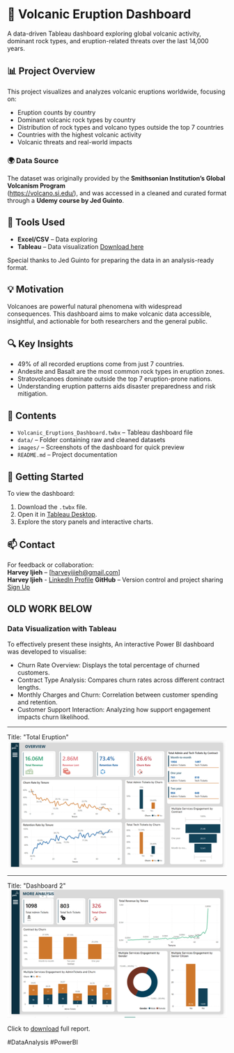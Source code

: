# 🌋 Volcanic Eruption Dashboard

A data-driven Tableau dashboard exploring global volcanic activity, dominant rock types, and eruption-related threats over the last 14,000 years.

## 📊 Project Overview

This project visualizes and analyzes volcanic eruptions worldwide, focusing on:
- Eruption counts by country
- Dominant volcanic rock types by country
- Distribution of rock types and volcano types outside the top 7 countries
- Countries with the highest volcanic activity
- Volcanic threats and real-world impacts

### 🌍 Data Source

The dataset was originally provided by the **Smithsonian Institution’s Global Volcanism Program**  
(https://volcano.si.edu/), and was accessed in a cleaned and curated format through a **Udemy course by Jed Guinto**.

## 📌 Tools Used
- **Excel/CSV** – Data exploring 
- **Tableau** – Data visualization [Download here](https://www.tableau.com/products/public/download)

Special thanks to Jed Guinto for preparing the data in an analysis-ready format.

## 💡 Motivation

Volcanoes are powerful natural phenomena with widespread consequences. This dashboard aims to make volcanic data accessible, insightful, and actionable for both researchers and the general public.

## 🔍 Key Insights

- 49% of all recorded eruptions come from just 7 countries.
- Andesite and Basalt are the most common rock types in eruption zones.
- Stratovolcanoes dominate outside the top 7 eruption-prone nations.
- Understanding eruption patterns aids disaster preparedness and risk mitigation.








## 📁 Contents

- `Volcanic_Eruptions_Dashboard.twbx` – Tableau dashboard file
- `data/` – Folder containing raw and cleaned datasets
- `images/` – Screenshots of the dashboard for quick preview
- `README.md` – Project documentation


## 🚀 Getting Started

To view the dashboard:
1. Download the `.twbx` file.
2. Open it in [Tableau Desktop](https://www.tableau.com/).
3. Explore the story panels and interactive charts.


## 📫 Contact

For feedback or collaboration:  
**Harvey Ijieh** – [harveyijieh@gmail.com]  
**Harvey Ijieh** - [LinkedIn Profile](https://www.linkedin.com/in/harvey-ijieh-119091147/)
**GitHub** – Version control and project sharing  [Sign Up](https://github.com/)

## OLD WORK BELOW 

### Data Visualization with Tableau
To effectively present these insights, An interactive Power BI dashboard was developed to visualise:
- Churn Rate Overview: Displays the total percentage of churned customers.
- Contract Type Analysis: Compares churn rates across different contract lengths.
- Monthly Charges and Churn: Correlation between customer spending and retention.
- Customer Support Interaction: Analyzing how support engagement impacts churn likelihood.
---

Title: "Total Eruption"
![Total Eruption](https://github.com/Harveyijieh/Customer-Churn-and-Retention-Analysis/blob/main/Churn%20Analysis%20Dashboard%201.png)

---
Title: "Dashboard 2"
![Churn Dashboard](https://github.com/Harveyijieh/Customer-Churn-and-Retention-Analysis/blob/main/Churn%20Dashboard%20Analysis%202.png)


Click to [download](https://github.com/Harveyijieh/Customer-Churn-and-Retention-Analysis/blob/main/Customer%20Churn%20Analysis%20PWC.pbix) full report. 

#DataAnalysis #PowerBI

